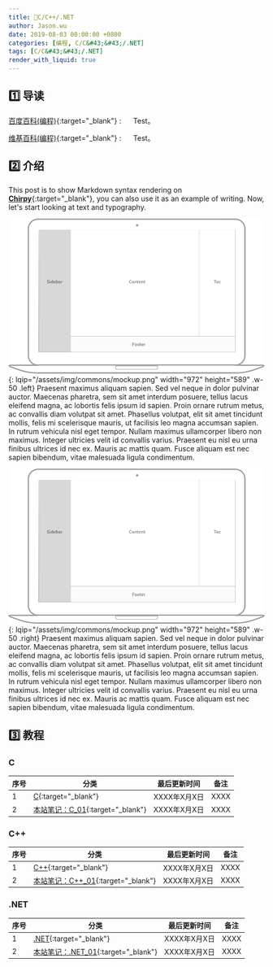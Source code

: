 ```yaml
---
title: 📂C/C++/.NET
author: Jason.wu
date: 2019-08-03 00:00:00 +0800
categories: [编程, C/C&#43;&#43;/.NET]
tags: [C/C&#43;&#43;/.NET]
render_with_liquid: true
---
```


[Chirpy]: https://github.com/cotes2020/jekyll-theme-chirpy/fork
[百度百科(编程)]: https://baike.baidu.com/item/编程
[维基百科(编程)]: https://zh.wikipedia.org/wiki/编程

## 1️⃣ 导读

[百度百科(编程)][百度百科(编程)]{:target="_blank"}
: &nbsp;&nbsp;&nbsp;&nbsp; Test。

[维基百科(编程)][维基百科(编程)]{:target="_blank"}
: &nbsp;&nbsp;&nbsp;&nbsp; Test。

## 2️⃣ 介绍

This post is to show Markdown syntax rendering on [**Chirpy**][Chirpy]{:target="_blank"}, you can also use it as an example of writing. Now, let's start looking at text and typography.

![Desktop View](/assets/img/commons/mockup.png){: lqip="/assets/img/commons/mockup.png" width="972" height="589" .w-50 .left}
Praesent maximus aliquam sapien. Sed vel neque in dolor pulvinar auctor. Maecenas pharetra, sem sit amet interdum posuere, tellus lacus eleifend magna, ac lobortis felis ipsum id sapien. Proin ornare rutrum metus, ac convallis diam volutpat sit amet. Phasellus volutpat, elit sit amet tincidunt mollis, felis mi scelerisque mauris, ut facilisis leo magna accumsan sapien. In rutrum vehicula nisl eget tempor. Nullam maximus ullamcorper libero non maximus. Integer ultricies velit id convallis varius. Praesent eu nisl eu urna finibus ultrices id nec ex. Mauris ac mattis quam. Fusce aliquam est nec sapien bibendum, vitae malesuada ligula condimentum.

![Desktop View](/assets/img/commons/mockup.png){: lqip="/assets/img/commons/mockup.png" width="972" height="589" .w-50 .right}
Praesent maximus aliquam sapien. Sed vel neque in dolor pulvinar auctor. Maecenas pharetra, sem sit amet interdum posuere, tellus lacus eleifend magna, ac lobortis felis ipsum id sapien. Proin ornare rutrum metus, ac convallis diam volutpat sit amet. Phasellus volutpat, elit sit amet tincidunt mollis, felis mi scelerisque mauris, ut facilisis leo magna accumsan sapien. In rutrum vehicula nisl eget tempor. Nullam maximus ullamcorper libero non maximus. Integer ultricies velit id convallis varius. Praesent eu nisl eu urna finibus ultrices id nec ex. Mauris ac mattis quam. Fusce aliquam est nec sapien bibendum, vitae malesuada ligula condimentum.

## 3️⃣ 教程

### C

| 序号 | 分类 | 最后更新时间 | 备注 |
|---|---|---|---|
| 1 | [C](/categories/c/){:target="_blank"} | XXXX年X月X日 | XXXX |
| 2 | [本站笔记：C_01](/posts/C_01/){:target="_blank"} | XXXX年X月X日 | XXXX |

### C++

| 序号 | 分类 | 最后更新时间 | 备注 |
|---|---|---|---|
| 1 | [C++](/categories/c-43-43/){:target="_blank"} | XXXX年X月X日 | XXXX |
| 2 | [本站笔记：C++_01](/posts/C&-43;&-43;_01/){:target="_blank"} | XXXX年X月X日 | XXXX |

### .NET

| 序号 | 分类 | 最后更新时间 | 备注 |
|---|---|---|---|
| 1 | [.NET](/categories/net/){:target="_blank"} | XXXX年X月X日 | XXXX |
| 2 | [本站笔记：.NET_01](/posts/.NET_01/){:target="_blank"} | XXXX年X月X日 | XXXX |
